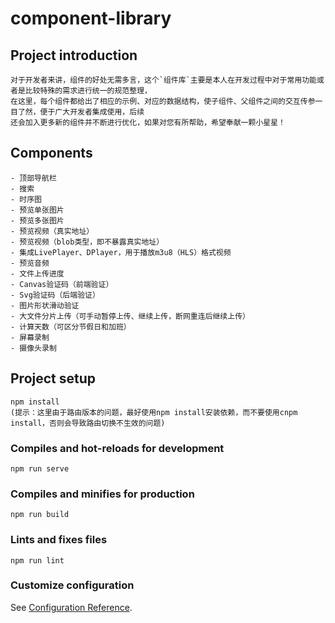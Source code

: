 # component-library

## Project introduction
```
对于开发者来讲，组件的好处无需多言，这个`组件库`主要是本人在开发过程中对于常用功能或者是比较特殊的需求进行统一的规范整理，
在这里，每个组件都给出了相应的示例、对应的数据结构，使子组件、父组件之间的交互传参一目了然，便于广大开发者集成使用，后续
还会加入更多新的组件并不断进行优化，如果对您有所帮助，希望奉献一颗小星星！
```

## Components
```
- 顶部导航栏
- 搜索
- 时序图
- 预览单张图片
- 预览多张图片
- 预览视频（真实地址）
- 预览视频（blob类型，即不暴露真实地址）
- 集成LivePlayer、DPlayer，用于播放m3u8（HLS）格式视频
- 预览音频
- 文件上传进度
- Canvas验证码（前端验证）
- Svg验证码（后端验证）
- 图片形状滑动验证
- 大文件分片上传（可手动暂停上传、继续上传，断网重连后继续上传）
- 计算天数（可区分节假日和加班）
- 屏幕录制
- 摄像头录制
```

## Project setup
```
npm install
(提示：这里由于路由版本的问题，最好使用npm install安装依赖，而不要使用cnpm install，否则会导致路由切换不生效的问题)
```

### Compiles and hot-reloads for development
```
npm run serve
```

### Compiles and minifies for production
```
npm run build
```

### Lints and fixes files
```
npm run lint
```

### Customize configuration
See [Configuration Reference](https://cli.vuejs.org/config/).
